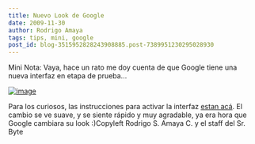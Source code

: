 ```yaml
---
title: Nuevo Look de Google
date: 2009-11-30
author: Rodrigo Amaya
tags: tips, mini, google
post_id: blog-3515952828243908885.post-7389951230295028930
---
```


Mini Nota: Vaya, hace un rato me doy cuenta de que Google tiene una nueva interfaz en etapa de prueba...

[![image](https://4.bp.blogspot.com/_ayvorITawE4/SxNGfZNhJ9I/AAAAAAAACPo/OhXgS1c50A8/s320/newGoogleSrByte.png)](https://4.bp.blogspot.com/_ayvorITawE4/SxNGfZNhJ9I/AAAAAAAACPo/OhXgS1c50A8/s1600/newGoogleSrByte.png)

Para los curiosos, las instrucciones para activar la interfaz [estan acá](http://gizmodo.com/5412801/how-to-try-the-new-google-search). El cambio se ve suave, y se siente rápido y muy agradable, ya era hora que Google cambiara su look :)Copyleft Rodrigo S. Amaya C. y el staff del Sr. Byte